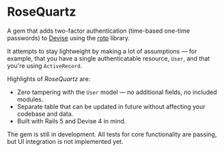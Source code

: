 # RoseQuartz

A gem that adds two-factor authentication (time-based one-time passwords) to [Devise](https://github.com/plataformatec/devise) 
using the [rotp](https://github.com/mdp/rotp) library.

It attempts to stay lightweight by making a lot of assumptions — for example, that 
you have a single authenticatable resource, `User`, and that you're using `ActiveRecord`.

Highlights of *RoseQuartz* are:

* Zero tampering with the `User` model — no additional fields, no included modules.
* Separate table that can be updated in future without affecting your codebase and data.
* Built with Rails 5 and Devise 4 in mind.

The gem is still in development. All tests for core functionality are passing, but UI integration is not implemented yet.

